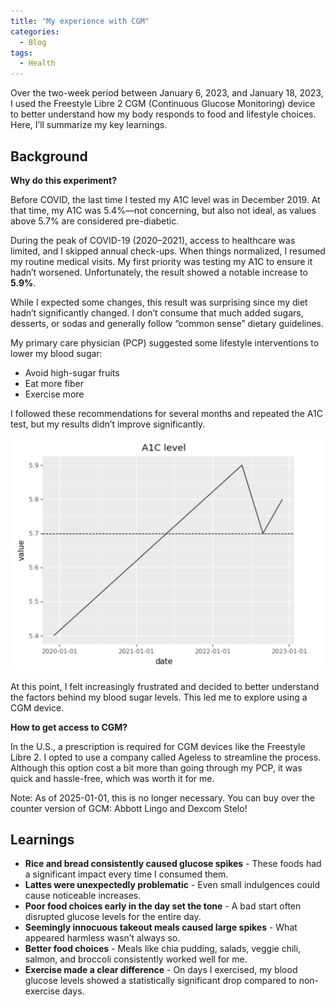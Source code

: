 ```yaml
---
title: "My experience with CGM"
categories:
  - Blog
tags:
  - Health
---
```


Over the two-week period between January 6, 2023, and January 18, 2023, I used the Freestyle Libre 2 CGM
(Continuous Glucose Monitoring) device to better understand how my body responds to food and lifestyle choices.
Here, I’ll summarize my key learnings.

## Background

**Why do this experiment?**

Before COVID, the last time I tested my A1C level was in December 2019. At that time, my A1C was 5.4%—not concerning,
but also not ideal, as values above 5.7% are considered pre-diabetic.

During the peak of COVID-19 (2020–2021), access to healthcare was limited, and I skipped annual check-ups. When things
normalized, I resumed my routine medical visits. My first priority was testing my A1C to ensure it hadn’t worsened.
Unfortunately, the result showed a notable increase to **5.9%**.

While I expected some changes, this result was surprising since my diet hadn’t significantly changed.
I don’t consume that much added sugars, desserts, or sodas and generally follow “common sense” dietary guidelines.

My primary care physician (PCP) suggested some lifestyle interventions to lower my blood sugar:

- Avoid high-sugar fruits
- Eat more fiber
- Exercise more

I followed these recommendations for several months and repeated the A1C test, but my results didn’t improve significantly.

![net_asset](/assets/images/a1c.png)


At this point, I felt increasingly frustrated and decided to better understand the factors behind my blood sugar levels. This led me to explore using a CGM device.

**How to get access to CGM?**

In the U.S., a prescription is required for CGM devices like the Freestyle Libre 2. I opted to use a company called
Ageless to streamline the process. Although this option cost a bit more than going through my PCP, it was quick and
hassle-free, which was worth it for me.

Note: As of 2025-01-01, this is no longer necessary. You can buy over the counter version of GCM: Abbott Lingo and Dexcom Stelo!

## Learnings

- **Rice and bread consistently caused glucose spikes** - These foods had a significant impact every time I consumed them.
- **Lattes were unexpectedly problematic** - Even small indulgences could cause noticeable increases.
- **Poor food choices early in the day set the tone** - A bad start often disrupted glucose levels for the entire day.
- **Seemingly innocuous takeout meals caused large spikes** - What appeared harmless wasn’t always so.
- **Better food choices** - Meals like chia pudding, salads, veggie chili, salmon, and broccoli consistently worked well for me.
- **Exercise made a clear difference** - On days I exercised, my blood glucose levels showed a statistically significant drop compared to non-exercise days.
